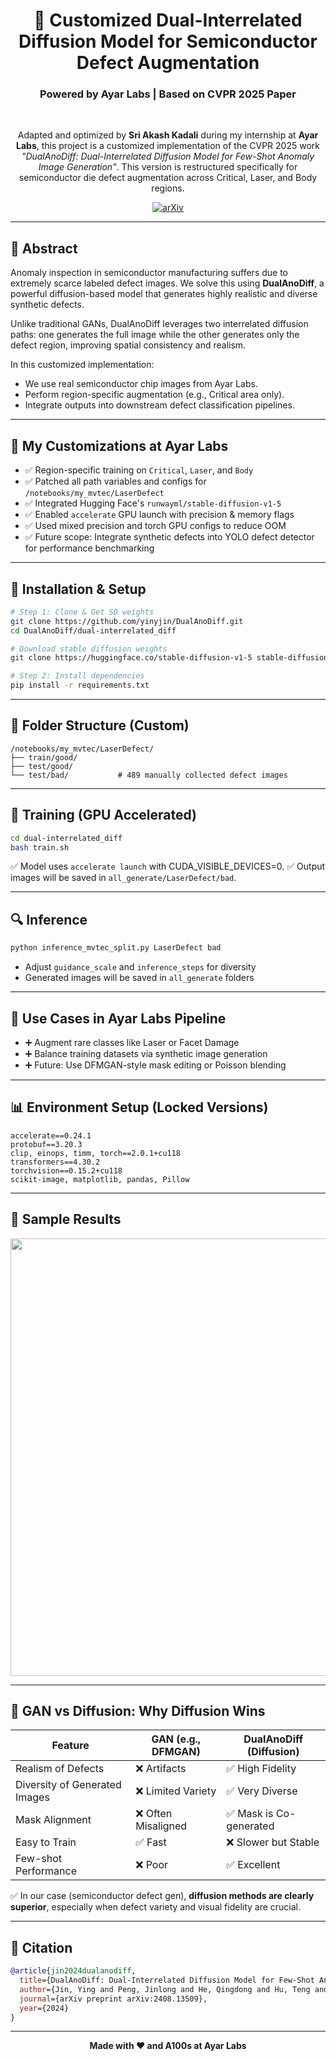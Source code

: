 <div align="center">
<h1>🚀 Customized Dual-Interrelated Diffusion Model for Semiconductor Defect Augmentation</h1>
<h3>Powered by Ayar Labs | Based on CVPR 2025 Paper</h3>
<br>

<p>
Adapted and optimized by <strong>Sri Akash Kadali</strong> during my internship at <strong>Ayar Labs</strong>, this project is a customized implementation of the CVPR 2025 work <em>"DualAnoDiff: Dual-Interrelated Diffusion Model for Few-Shot Anomaly Image Generation"</em>. This version is restructured specifically for semiconductor die defect augmentation across Critical, Laser, and Body regions.
</p>

<a href="https://arxiv.org/abs/2408.13509"><img src="https://img.shields.io/badge/arXiv-2408.13509-A42C25.svg" alt="arXiv"></a>

</div>

---

## 🧠 Abstract

Anomaly inspection in semiconductor manufacturing suffers due to extremely scarce labeled defect images. We solve this using **DualAnoDiff**, a powerful diffusion-based model that generates highly realistic and diverse synthetic defects.

Unlike traditional GANs, DualAnoDiff leverages two interrelated diffusion paths: one generates the full image while the other generates only the defect region, improving spatial consistency and realism.

In this customized implementation:

* We use real semiconductor chip images from Ayar Labs.
* Perform region-specific augmentation (e.g., Critical area only).
* Integrate outputs into downstream defect classification pipelines.

---

## 🧰 My Customizations at Ayar Labs

* ✅ Region-specific training on <code>Critical</code>, <code>Laser</code>, and <code>Body</code>
* ✅ Patched all path variables and configs for `/notebooks/my_mvtec/LaserDefect`
* ✅ Integrated Hugging Face's <code>runwayml/stable-diffusion-v1-5</code>
* ✅ Enabled <code>accelerate</code> GPU launch with precision & memory flags
* ✅ Used mixed precision and torch GPU configs to reduce OOM
* ✅ Future scope: Integrate synthetic defects into YOLO defect detector for performance benchmarking

---

## 🔧 Installation & Setup

```bash
# Step 1: Clone & Get SD weights
git clone https://github.com/yinyjin/DualAnoDiff.git
cd DualAnoDiff/dual-interrelated_diff

# Download stable diffusion weights
git clone https://huggingface.co/stable-diffusion-v1-5 stable-diffusion-v1-5

# Step 2: Install dependencies
pip install -r requirements.txt
```

---

## 📁 Folder Structure (Custom)

```
/notebooks/my_mvtec/LaserDefect/
├── train/good/
├── test/good/
└── test/bad/           # 489 manually collected defect images
```

---

## 🚀 Training (GPU Accelerated)

```bash
cd dual-interrelated_diff
bash train.sh
```

✅ Model uses `accelerate launch` with CUDA\_VISIBLE\_DEVICES=0.
✅ Output images will be saved in `all_generate/LaserDefect/bad`.

---

## 🔍 Inference

```bash
python inference_mvtec_split.py LaserDefect bad
```

* Adjust <code>guidance\_scale</code> and <code>inference\_steps</code> for diversity
* Generated images will be saved in `all_generate` folders

---

## 🎯 Use Cases in Ayar Labs Pipeline

* ➕ Augment rare classes like Laser or Facet Damage
* ➕ Balance training datasets via synthetic image generation
* ➕ Future: Use DFMGAN-style mask editing or Poisson blending

---

## 📊 Environment Setup (Locked Versions)

```
accelerate==0.24.1
protobuf==3.20.3
clip, einops, timm, torch==2.0.1+cu118
transformers==4.30.2
torchvision==0.15.2+cu118
scikit-image, matplotlib, pandas, Pillow
```

---

## 🧪 Sample Results

<img width="700" src="https://github.com/user-attachments/assets/7128b95d-3a35-4838-ad88-c2150afdee2d" />

---

## 🥇 GAN vs Diffusion: Why Diffusion Wins

| Feature                       | GAN (e.g., DFMGAN) | DualAnoDiff (Diffusion) |
| ----------------------------- | ------------------ | ----------------------- |
| Realism of Defects            | ❌ Artifacts        | ✅ High Fidelity         |
| Diversity of Generated Images | ❌ Limited Variety  | ✅ Very Diverse          |
| Mask Alignment                | ❌ Often Misaligned | ✅ Mask is Co-generated  |
| Easy to Train                 | ✅ Fast             | ❌ Slower but Stable     |
| Few-shot Performance          | ❌ Poor             | ✅ Excellent             |

✅ In our case (semiconductor defect gen), **diffusion methods are clearly superior**, especially when defect variety and visual fidelity are crucial.

---

## 📌 Citation

```bibtex
@article{jin2024dualanodiff,
  title={DualAnoDiff: Dual-Interrelated Diffusion Model for Few-Shot Anomaly Image Generation},
  author={Jin, Ying and Peng, Jinlong and He, Qingdong and Hu, Teng and Chen, Hao and Wu, Jiafu and Zhu, Wenbing and Chi, Mingmin and Liu, Jun and Wang, Yabiao and others},
  journal={arXiv preprint arXiv:2408.13509},
  year={2024}
}
```

---

<div align="center">
  <b>Made with ❤️ and A100s at Ayar Labs</b>
</div>
